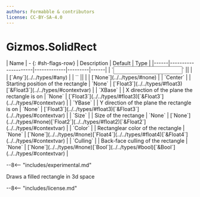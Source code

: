 ```yaml
---
authors: Formabble & contributors
license: CC-BY-SA-4.0
---
```



# Gizmos.SolidRect

<div class="sh-parameters" markdown="1">
| Name | - {: #sh-flags-row} | Description | Default | Type |
|------|---------------------|-------------|---------|------|
| `<input>` || | | [`Any`](../../types/#any) |
| `<output>` || | | [`None`](../../types/#none) |
| `Center` |  | Starting position of the rectangle | `None` | [`Float3`](../../types/#float3)[`&Float3`](../../types/#contextvar) |
| `XBase` |  | X direction of the plane the rectangle is on | `None` | [`Float3`](../../types/#float3)[`&Float3`](../../types/#contextvar) |
| `YBase` |  | Y direction of the plane the rectangle is on | `None` | [`Float3`](../../types/#float3)[`&Float3`](../../types/#contextvar) |
| `Size` |  | Size of the rectange | `None` | [`None`](../../types/#none)[`Float2`](../../types/#float2)[`&Float2`](../../types/#contextvar) |
| `Color` |  | Rectanglear color of the rectangle | `None` | [`None`](../../types/#none)[`Float4`](../../types/#float4)[`&Float4`](../../types/#contextvar) |
| `Culling` |  | Back-face culling of the rectangle | `None` | [`None`](../../types/#none)[`Bool`](../../types/#bool)[`&Bool`](../../types/#contextvar) |

</div>

--8<-- "includes/experimental.md"

Draws a filled rectangle in 3d space

--8<-- "includes/license.md"


